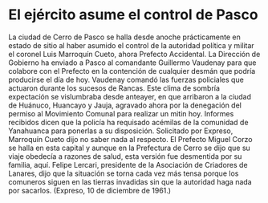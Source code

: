 # El ejército asume el control de Pasco

La ciudad de Cerro de Pasco se halla desde anoche prácticamente en estado de sitio al haber asumido el control de la autoridad política y militar el  coronel Luis Marroquín Cueto, ahora Prefecto Accidental.
La Dirección de Gobierno ha enviado a Pasco al comandante Guillermo Vaudenay para que colabore con el Prefecto en la contención de cualquier desmán que podría producirse el día de hoy.
Vaudenay comandó las fuerzas policiales que actuaron durante los sucesos de Rancas.
Este clima de sombría expectación se vislumbraba desde anteayer, en que arribaron a la ciudad de Huánuco, Huancayo y Jauja, agravado ahora por la denegación del permiso al Movimiento Comunal para realizar un mitin hoy.
Informes recibidos dicen que la policía ha requisado acémilas de la comunidad de Yanahuanca para ponerlas a su disposición. Solicitado por Expreso, Marroquín Cueto dijo no saber nada al respecto.
El Prefecto Miguel Corzo se halla en esta capital y aunque en la Prefectura de Cerro se dijo que su viaje obedecía a razones de salud, esta versión fue desmentida por su familia, aquí.
Felipe Lercari, presidente de la Asociación de Criadores de Lanares, dijo que la situación se torna cada vez más tensa porque los comuneros siguen en las tierras invadidas sin que la autoridad haga nada por sacarlos.
(Expreso, 10 de diciembre de 1961.)
